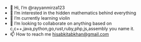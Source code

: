 - 👋 Hi, I’m @rayyanmirza123
- 👀 I’m interested in the hidden mathematics behind everything
- 🌱 I’m currently learning violin
- 💞️ I’m looking to collaborate on anything based on c,c++,java,python,go,rust,ruby,php,js,assembly you name it.
- 📫 How to reach me hisabkitabkhan@gmail.com

<!---
rayyanmirza123/rayyanmirza123 is a ✨ special ✨ repository because its `README.md` (this file) appears on your GitHub profile.
You can click the Preview link to take a look at your changes.
--->
